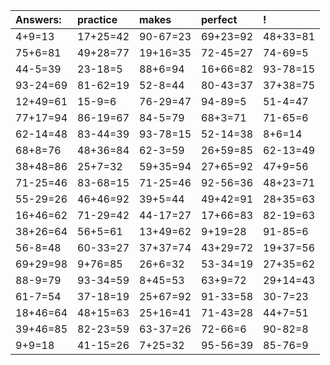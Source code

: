 | Answers: | practice | makes | perfect | ! |
| :--- | :--- | :--- | :--- | :--- |
| 4+9=13 | 17+25=42 | 90-67=23 | 69+23=92 | 48+33=81 | 
| 75+6=81 | 49+28=77 | 19+16=35 | 72-45=27 | 74-69=5 | 
| 44-5=39 | 23-18=5 | 88+6=94 | 16+66=82 | 93-78=15 | 
| 93-24=69 | 81-62=19 | 52-8=44 | 80-43=37 | 37+38=75 | 
| 12+49=61 | 15-9=6 | 76-29=47 | 94-89=5 | 51-4=47 | 
| 77+17=94 | 86-19=67 | 84-5=79 | 68+3=71 | 71-65=6 | 
| 62-14=48 | 83-44=39 | 93-78=15 | 52-14=38 | 8+6=14 | 
| 68+8=76 | 48+36=84 | 62-3=59 | 26+59=85 | 62-13=49 | 
| 38+48=86 | 25+7=32 | 59+35=94 | 27+65=92 | 47+9=56 | 
| 71-25=46 | 83-68=15 | 71-25=46 | 92-56=36 | 48+23=71 | 
| 55-29=26 | 46+46=92 | 39+5=44 | 49+42=91 | 28+35=63 | 
| 16+46=62 | 71-29=42 | 44-17=27 | 17+66=83 | 82-19=63 | 
| 38+26=64 | 56+5=61 | 13+49=62 | 9+19=28 | 91-85=6 | 
| 56-8=48 | 60-33=27 | 37+37=74 | 43+29=72 | 19+37=56 | 
| 69+29=98 | 9+76=85 | 26+6=32 | 53-34=19 | 27+35=62 | 
| 88-9=79 | 93-34=59 | 8+45=53 | 63+9=72 | 29+14=43 | 
| 61-7=54 | 37-18=19 | 25+67=92 | 91-33=58 | 30-7=23 | 
| 18+46=64 | 48+15=63 | 25+16=41 | 71-43=28 | 44+7=51 | 
| 39+46=85 | 82-23=59 | 63-37=26 | 72-66=6 | 90-82=8 | 
| 9+9=18 | 41-15=26 | 7+25=32 | 95-56=39 | 85-76=9 | 
